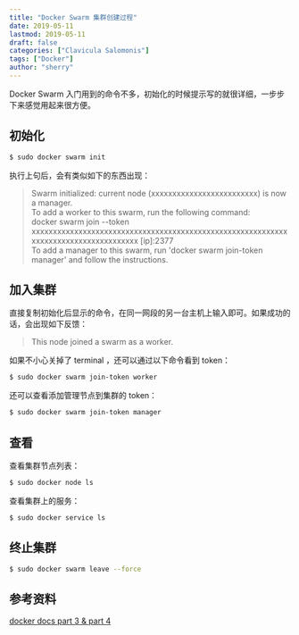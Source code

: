 ```yaml
---
title: "Docker Swarm 集群创建过程" 
date: 2019-05-11
lastmod: 2019-05-11
draft: false
categories: ["Clavicula Salomonis"]
tags: ["Docker"]
author: "sherry"
---
```

Docker Swarm 入门用到的命令不多，初始化的时候提示写的就很详细，一步步下来感觉用起来很方便。

## 初始化

```bash
$ sudo docker swarm init
```

<!--more-->

执行上句后，会有类似如下的东西出现：

> Swarm initialized: current node (xxxxxxxxxxxxxxxxxxxxxxxxx) is now a manager.  
To add a worker to this swarm, run the following command:  
    docker swarm join --token xxxxxxxxxxxxxxxxxxxxxxxxxxxxxxxxxxxxxxxxxxxxxxxxxxxxxxxxxxxxxxxxxxxxxxxxxxxxxxxxxxxxx [ip]:2377  
To add a manager to this swarm, run 'docker swarm join-token manager' and follow the instructions.

## 加入集群

直接复制初始化后显示的命令，在同一网段的另一台主机上输入即可。如果成功的话，会出现如下反馈：

> This node joined a swarm as a worker.

如果不小心关掉了 terminal ，还可以通过以下命令看到 token：

```bash
$ sudo docker swarm join-token worker
```

还可以查看添加管理节点到集群的 token：

```bash
$ sudo docker swarm join-token manager
```

## 查看

查看集群节点列表：

```bash
$ sudo docker node ls
```

查看集群上的服务：

```bash
$ sudo docker service ls
```

## 终止集群

``` bash
$ sudo docker swarm leave --force
```

## 参考资料

[docker docs part 3 & part 4](https://docs.docker.com/get-started/part3/)
